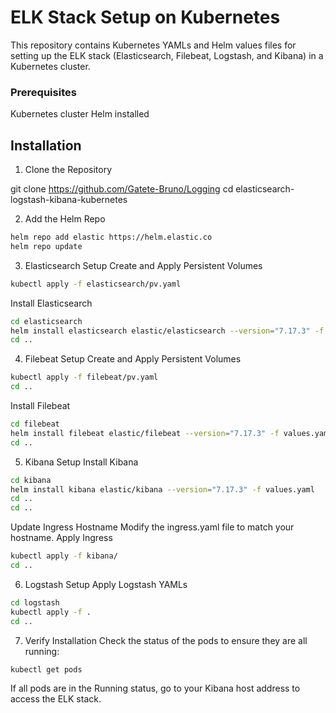 
# ELK Stack Setup on Kubernetes
This repository contains Kubernetes YAMLs and Helm values files for setting up the ELK stack (Elasticsearch, Filebeat, Logstash, and Kibana) in a Kubernetes cluster.

### Prerequisites
Kubernetes cluster
Helm installed

## Installation
1. Clone the Repository

git clone https://github.com/Gatete-Bruno/Logging
cd elasticsearch-logstash-kibana-kubernetes

2. Add the Helm Repo

```bash
helm repo add elastic https://helm.elastic.co
helm repo update
```

3. Elasticsearch Setup
Create and Apply Persistent Volumes
```bash
kubectl apply -f elasticsearch/pv.yaml
```

Install Elasticsearch
```bash
cd elasticsearch
helm install elasticsearch elastic/elasticsearch --version="7.17.3" -f values.yaml
cd ..
```

4. Filebeat Setup
Create and Apply Persistent Volumes
```bash
kubectl apply -f filebeat/pv.yaml
cd ..
```
Install Filebeat
```bash
cd filebeat
helm install filebeat elastic/filebeat --version="7.17.3" -f values.yaml
cd ..
```

5. Kibana Setup
Install Kibana
```bash
cd kibana
helm install kibana elastic/kibana --version="7.17.3" -f values.yaml
cd ..
cd ..
```

Update Ingress Hostname
Modify the ingress.yaml file to match your hostname.
Apply Ingress
```bash
kubectl apply -f kibana/
cd ..
```

6. Logstash Setup
Apply Logstash YAMLs
```bash
cd logstash
kubectl apply -f .
cd ..
```
7. Verify Installation
Check the status of the pods to ensure they are all running:

```bash
kubectl get pods
```
If all pods are in the Running status, go to your Kibana host address to access the ELK stack.
